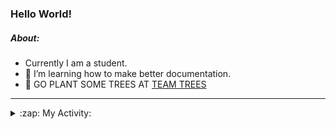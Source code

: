 ### Hello World!

##### About:
- Currently I am a student.
- 🌱 I’m learning how to make better documentation.
- 🌱 GO PLANT SOME TREES AT [TEAM TREES](https://teamtrees.org/)

---
<details>
  <summary>:zap: My Activity:</summary>
  
<!--START_SECTION:waka-->
![Code Time](http://img.shields.io/badge/Code%20Time-1%2C234%20hrs%2035%20mins-blue)

**I'm a Night 🦉** 

```text
🌞 Morning                1968 commits        ███░░░░░░░░░░░░░░░░░░░░░░   10.20 % 
🌆 Daytime                6519 commits        ████████░░░░░░░░░░░░░░░░░   33.79 % 
🌃 Evening                5532 commits        ███████░░░░░░░░░░░░░░░░░░   28.67 % 
🌙 Night                  5276 commits        ███████░░░░░░░░░░░░░░░░░░   27.34 % 
```
📅 **I'm Most Productive on Wednesday** 

```text
Monday                   2682 commits        ███░░░░░░░░░░░░░░░░░░░░░░   13.90 % 
Tuesday                  2656 commits        ███░░░░░░░░░░░░░░░░░░░░░░   13.77 % 
Wednesday                4531 commits        ██████░░░░░░░░░░░░░░░░░░░   23.48 % 
Thursday                 2517 commits        ███░░░░░░░░░░░░░░░░░░░░░░   13.04 % 
Friday                   2055 commits        ███░░░░░░░░░░░░░░░░░░░░░░   10.65 % 
Saturday                 1658 commits        ██░░░░░░░░░░░░░░░░░░░░░░░   08.59 % 
Sunday                   3196 commits        ████░░░░░░░░░░░░░░░░░░░░░   16.56 % 
```


📊 **This Week I Spent My Time On** 

```text
🔥 Editors: 
IntelliJ                 8 hrs 49 mins       ███████████████████░░░░░░   76.46 % 
VS Code                  2 hrs 2 mins        ████░░░░░░░░░░░░░░░░░░░░░   17.67 % 
Android Studio           40 mins             █░░░░░░░░░░░░░░░░░░░░░░░░   05.87 % 

🐱‍💻 Projects: 
java-springboot-projects 3 hrs 7 mins        ███████░░░░░░░░░░░░░░░░░░   27.13 % 
mysql-java               2 hrs 40 mins       ██████░░░░░░░░░░░░░░░░░░░   23.25 % 
music-api                2 hrs 30 mins       █████░░░░░░░░░░░░░░░░░░░░   21.69 % 
py-series                2 hrs 2 mins        ████░░░░░░░░░░░░░░░░░░░░░   17.67 % 
CSE224-Fundamentals-of-An30 mins             █░░░░░░░░░░░░░░░░░░░░░░░░   04.40 % 
```


 Last Updated on 13/10/2023 20:10:53 UTC
<!--END_SECTION:waka-->
</details>
